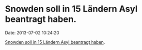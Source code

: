 Snowden soll in 15 Ländern Asyl beantragt haben.
================================================

Date: 2013-07-02 10:24:20

[Snowden soll in 15 Ländern Asyl beantragt
haben](http://www.latimes.com/news/world/worldnow/la-fg-wn-edward-snowden-asylum-15-countries-20130701,0,1183893.story).
